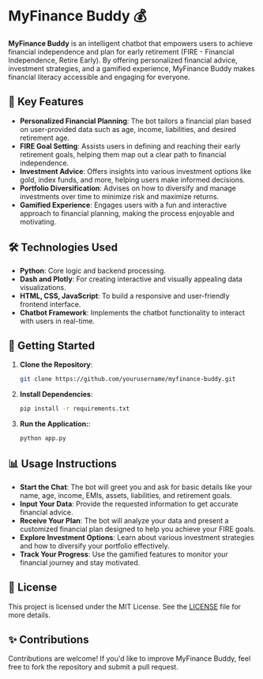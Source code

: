 # MyFinance Buddy 💰

**MyFinance Buddy** is an intelligent chatbot that empowers users to achieve financial independence and plan for early retirement (FIRE - Financial Independence, Retire Early). By offering personalized financial advice, investment strategies, and a gamified experience, MyFinance Buddy makes financial literacy accessible and engaging for everyone.

## 🌟 Key Features

- **Personalized Financial Planning**: The bot tailors a financial plan based on user-provided data such as age, income, liabilities, and desired retirement age.
- **FIRE Goal Setting**: Assists users in defining and reaching their early retirement goals, helping them map out a clear path to financial independence.
- **Investment Advice**: Offers insights into various investment options like gold, index funds, and more, helping users make informed decisions.
- **Portfolio Diversification**: Advises on how to diversify and manage investments over time to minimize risk and maximize returns.
- **Gamified Experience**: Engages users with a fun and interactive approach to financial planning, making the process enjoyable and motivating.

## 🛠️ Technologies Used

- **Python**: Core logic and backend processing.
- **Dash and Plotly**: For creating interactive and visually appealing data visualizations.
- **HTML, CSS, JavaScript**: To build a responsive and user-friendly frontend interface.
- **Chatbot Framework**: Implements the chatbot functionality to interact with users in real-time.

## 🚀 Getting Started

1. **Clone the Repository**:
   ```bash
   git clone https://github.com/yourusername/myfinance-buddy.git

2. **Install Dependencies**:
   ```bash
   pip install -r requirements.txt

3. **Run the Application:**:
    ```bash
    python app.py

## 📊 Usage Instructions

- **Start the Chat**: The bot will greet you and ask for basic details like your name, age, income, EMIs, assets, liabilities, and retirement goals.
- **Input Your Data**: Provide the requested information to get accurate financial advice.
- **Receive Your Plan**: The bot will analyze your data and present a customized financial plan designed to help you achieve your FIRE goals.
- **Explore Investment Options**: Learn about various investment strategies and how to diversify your portfolio effectively.
- **Track Your Progress**: Use the gamified features to monitor your financial journey and stay motivated.

## 📝 License

This project is licensed under the MIT License. See the [LICENSE](LICENSE) file for more details.

## ✨ Contributions

Contributions are welcome! If you'd like to improve MyFinance Buddy, feel free to fork the repository and submit a pull request.

   
